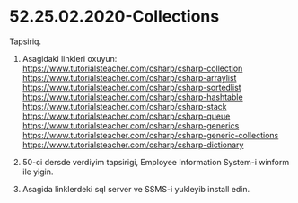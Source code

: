 # 52.25.02.2020-Collections

  Tapsiriq.
  
  1. Asagidaki linkleri oxuyun:
     https://www.tutorialsteacher.com/csharp/csharp-collection
     https://www.tutorialsteacher.com/csharp/csharp-arraylist
     https://www.tutorialsteacher.com/csharp/csharp-sortedlist
     https://www.tutorialsteacher.com/csharp/csharp-hashtable
     https://www.tutorialsteacher.com/csharp/csharp-stack
     https://www.tutorialsteacher.com/csharp/csharp-queue
     https://www.tutorialsteacher.com/csharp/csharp-generics
     https://www.tutorialsteacher.com/csharp/csharp-generic-collections
     https://www.tutorialsteacher.com/csharp/csharp-dictionary
     
     
  2. 50-ci dersde verdiyim tapsirigi, Employee Information System-i winform ile yigin.
  
  
  3. Asagida linklerdeki sql server ve SSMS-i yukleyib install edin.
